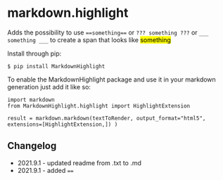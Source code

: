markdown.highlight
==================

Adds the possibility to use ```==something==``` or ```??? something ???``` or ```___ something ___``` to create a span that looks like <mark>something</mark>

Install through pip:

```$ pip install MarkdownHighlight```

To enable the MarkdownHighlight package and use it in your markdown generation just add it like so:

```
import markdown
from MarkdownHighlight.highlight import HighlightExtension

result = markdown.markdown(textToRender, output_format="html5", extensions=[HighlightExtension,]) )
```

## Changelog
 - 2021.9.1 - updated readme from .txt to .md
 - 2021.9.1 - added ```==``` 
